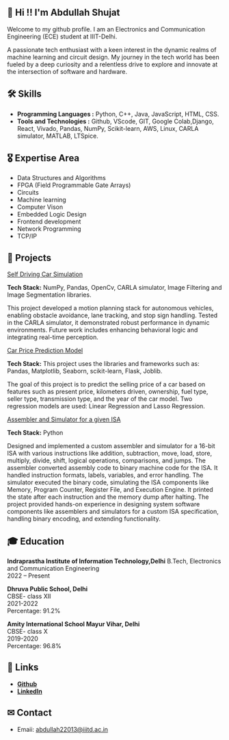 
## 👋 Hi !! I'm Abdullah Shujat

Welcome to my github profile. I am an Electronics and Communication Engineering (ECE) student at IIIT-Delhi.

A passionate tech enthusiast with a keen interest in the dynamic realms of machine learning and circuit design. My journey in the tech world has been fueled by a deep curiosity and a relentless drive to explore and innovate at the intersection of software and hardware.

## 🛠️ Skills

* **Programming Languages :** Python, C++, Java, JavaScript, HTML, CSS.
* **Tools and Technologies :** Github, VScode, GIT, Google Colab,Django, React, Vivado, Pandas, NumPy, Scikit-learn, AWS, Linux, CARLA simulator, MATLAB, LTSpice.

## 🎖️ Expertise Area

* Data Structures and Algorithms
* FPGA (Field Programmable Gate Arrays)
* Circuits
* Machine learning
* Computer Vison
* Embedded Logic Design
* Frontend development
* Network Programming
* TCP/IP 

## 🎯 Projects

[Self Driving Car Simulation](https://github.com/Abdullah22013/Self-Driving-Car-Simulation.git) 

**Tech Stack:** NumPy, Pandas, OpenCv, CARLA simulator, Image Filtering and Image Segmentation libraries.

This project developed a motion planning stack for autonomous vehicles, enabling obstacle avoidance, lane tracking, and stop sign handling. Tested in the CARLA simulator, it demonstrated robust performance in dynamic environments. Future work includes enhancing behavioral logic and integrating real-time perception.

 
[Car Price Prediction Model](https://github.com/Abdullah22013/Car-Price-Prediction-Model.git) 

**Tech Stack:** This project uses the libraries and frameworks such as: Pandas, Matplotlib, Seaborn, scikit-learn, Flask, Joblib.

The goal of this project is to predict the selling price of a car based on features such as present price, kilometers driven, ownership, fuel type, seller type, transmission type, and the year of the car model. Two regression models are used: Linear Regression and Lasso Regression.


[Assembler and Simulator for a given ISA](https://github.com/Abdullah22013/Assembler-and-Simulator-for-a-given-ISA.git)

**Tech Stack:** Python

Designed and implemented a custom assembler and simulator for a 16-bit ISA with various instructions like addition, subtraction, move, load, store, multiply, divide, shift, logical operations, comparisons, and jumps. The assembler converted assembly code to binary machine code for the ISA. It handled instruction formats, labels, variables, and error handling.
The simulator executed the binary code, simulating the ISA components like Memory, Program Counter, Register File, and Execution Engine. It printed the state after each instruction and the memory dump after halting. The project provided hands-on experience in designing system software components like assemblers and simulators for a custom ISA specification, handling binary encoding, and extending functionality.

## 🎓 Education

**Indraprastha Institute of Information Technology,Delhi**
B.Tech, Electronics and Communication Engineering\
2022 – Present

**Dhruva Public School, Delhi**\
CBSE- class XII \
2021-2022\
Percentage: 91.2%

**Amity International School Mayur Vihar, Delhi**\
CBSE- class X \
2019-2020\
Percentage: 96.8%

## 🔗 Links
* **[Github](https://github.com/Abdullah22013)**
* **[LinkedIn](www.linkedin.com/in/abdullah-shujat)**

## ✉ Contact 

* Emaii: abdullah22013@iiitd.ac.in


